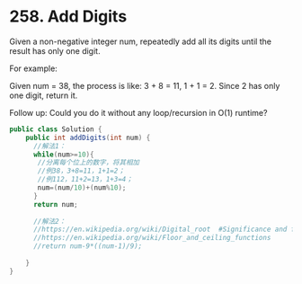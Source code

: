 # 258. Add Digits
Given a non-negative integer num, repeatedly add all its digits until the result has only one digit.

For example:

Given num = 38, the process is like: 3 + 8 = 11, 1 + 1 = 2. Since 2 has only one digit, return it.

Follow up:
Could you do it without any loop/recursion in O(1) runtime?
``` java
public class Solution {
    public int addDigits(int num) {
      //解法1：
      while(num>=10){
       //分离每个位上的数字，将其相加
       //例38，3+8=11，1+1=2；
       //例112，11+2=13，1+3=4；
       num=(num/10)+(num%10);
      }
      return num;
      
      //解法2：
      //https://en.wikipedia.org/wiki/Digital_root  #Significance and formula of the digital root
      //https://en.wikipedia.org/wiki/Floor_and_ceiling_functions
      //return num-9*((num-1)/9);
      
    }
}
```
